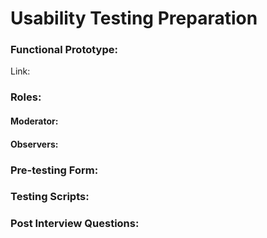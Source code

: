 # Usability Testing Preparation

### Functional Prototype:

  Link:

### Roles:

#### Moderator:

#### Observers:

### Pre-testing Form:

### Testing Scripts:


### Post Interview Questions:
